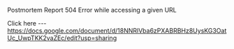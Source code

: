Postmortem Report
504 Error while accessing a given URL

Click here --- https://docs.google.com/document/d/18NNRlVba6zPXABRBHz8UysKG3OatUc_UwpTKK2vaZEc/edit?usp=sharing
